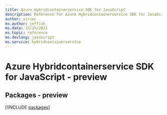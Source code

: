 ```yaml
---
title: Azure Hybridcontainerservice SDK for JavaScript
description: Reference for Azure Hybridcontainerservice SDK for JavaScript
author: xirzec
ms.author: jeffish
ms.data: 12/15/2022
ms.topic: reference
ms.devlang: javascript
ms.service: hybridcontainerservice
---
```

# Azure Hybridcontainerservice SDK for JavaScript - preview
## Packages - preview
[!INCLUDE [packages](hybridcontainerservice-index.md)]